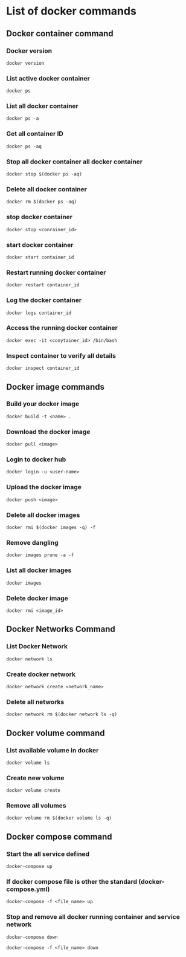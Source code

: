 # List of docker commands

## Docker container command

### Docker version

    docker version

### List active docker container

    docker ps

### List all docker container

    docker ps -a

### Get all container ID

    docker ps -aq

### Stop all docker container all docker container

    docker stop $(docker ps -aq)

### Delete all docker container

    docker rm $(docker ps -aq)

### stop docker container

    docker stop <conrainer_id>

### start docker container

    docker start container_id

### Restart running docker container

    docker restart container_id

### Log the docker container

    docker logs container_id

### Access the running docker container

    docker exec -it <conytainer_id> /bin/bash

### Inspect container to verify all details

    docker inspect container_id

## Docker image commands

### Build your docker image

    docker build -t <name> .

### Download the docker image

    docker pull <image>
### Login to docker hub

    docker login -u <user-name>

### Upload the docker image

    docker push <image>

### Delete all docker images

    docker rmi $(docker images -q) -f

### Remove dangling

    docker images prune -a -f

### List all docker images

    docker images

### Delete docker image

    docker rmi <image_id>

## Docker Networks Command

### List Docker Network

    docker network ls

### Create docker network

    docker network create <network_name>

### Delete all networks

    docker network rm $(docker network ls -q)

## Docker volume command

### List available volume  in docker

    docker volume ls

### Create new volume

    docker volume create

### Remove all volumes

    docker volume rm $(docker volume ls -q)

## Docker compose command

### Start the all service defined

    docker-compose up

### If docker compose file is other the standard (docker-compose.yml)

    docker-compose -f <file_name> up

### Stop and remove all docker running container and service network

    docker-compose down

    docker-compose -f <file_name> down


